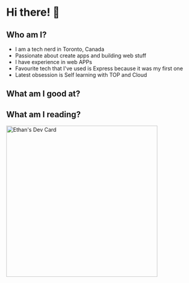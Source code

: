 # Hi there! 👋
## Who am I?
* I am a tech nerd in Toronto, Canada
* Passionate about create apps and building web stuff
* I have experience in web APPs
* Favourite tech that I've used is Express because it was my first one
* Latest obsession is Self learning with TOP and Cloud 
## What am I good at?

## What am I reading?
<a href="https://app.daily.dev/ethansjc"><img src="https://api.daily.dev/devcards/f0687523e0644319b862793c60d377b7.png?r=ywc" width="400" alt="Ethan's Dev Card"/></a>
<!--
**ethansjc/ethansjc** is a ✨ _special_ ✨ repository because its `README.md` (this file) appears on your GitHub profile.

Here are some ideas to get you started:

- 🔭 I’m currently working on ...
- 🌱 I’m currently learning ...
- 👯 I’m looking to collaborate on ...
- 🤔 I’m looking for help with ...
- 💬 Ask me about ...
- 📫 How to reach me: ...
- 😄 Pronouns: ...
- ⚡ Fun fact: ...
-->
